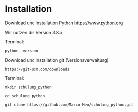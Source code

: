 # Installation


Download und Installation Python
https://www.python.org

Wir nutzen die Version 3.8.x

Terminal: 

`python –version`


Download und Installation git (Versionsverwaltung)

`https://git-scm.com/downloads`

Terminal:

`mkdir schulung_python`

`cd schulung_python`

`git clone https://github.com/Marco-Meo/schulung_python.git
`